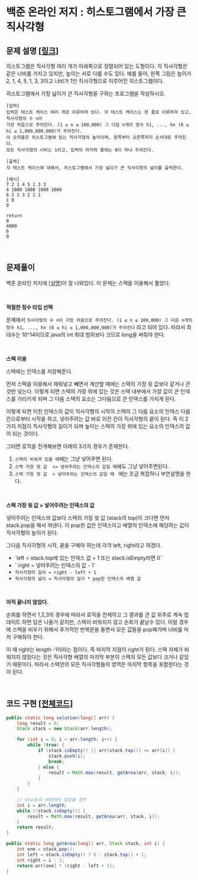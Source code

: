 # 백준 온라인 저지 : 히스토그램에서 가장 큰 직사각형

## 문제 설명 [[링크]](https://www.acmicpc.net/problem/6549)

히스토그램은 직사각형 여러 개가 아래쪽으로 정렬되어 있는 도형이다. 각 직사각형은 같은 너비를 가지고 있지만, 높이는 서로 다를 수도 있다. 예를 들어, 왼쪽 그림은 높이가 2, 1, 4, 5, 1, 3, 3이고 너비가 1인 직사각형으로 이루어진 히스토그램이다.

히스토그램에서 가장 넓이가 큰 직사각형을 구하는 프로그램을 작성하시오.


```
[입력]
입력은 테스트 케이스 여러 개로 이루어져 있다. 각 테스트 케이스는 한 줄로 이루어져 있고, 직사각형의 수 n이 
가장 처음으로 주어진다. (1 ≤ n ≤ 100,000) 그 다음 n개의 정수 h1, ..., hn (0 ≤ hi ≤ 1,000,000,000)가 주어진다. 
이 숫자들은 히스토그램에 있는 직사각형의 높이이며, 왼쪽부터 오른쪽까지 순서대로 주어진다. 
모든 직사각형의 너비는 1이고, 입력의 마지막 줄에는 0이 하나 주어진다.

[출력]
각 테스트 케이스에 대해서, 히스토그램에서 가장 넓이가 큰 직사각형의 넓이를 출력한다.

[예시]
7 2 1 4 5 1 3 3
4 1000 1000 1000 1000
6 2 1 3 2 2 1
1 0
0

return
8
4000
6
0
```

​    

## 문제풀이

백준 온라인 저지에 [[설명]](https://www.acmicpc.net/blog/view/12)이 잘 나와있다. 이 문제는 스택을 이용해서 풀었다.

​    

**적절한 정수 타입 선택**

문제에서 `직사각형의 수 n이 가장 처음으로 주어진다. (1 ≤ n ≤ 100,000) 그 다음 n개의 정수 h1, ..., hn (0 ≤ hi ≤ 1,000,000,000)가 주어진다` 라고 되어 있다. 따라서 최대수는 10^14이므로 java의 int 최대 범위보다 크므로 long을 써줘야 한다.

​    

**스택 이용**

스택에는 인덱스를 저장해준다. 

먼저 스택을 이용해서 채워넣고 빼면서 계산할 때에는 스택의 가장 윗 값보다 같거나 큰 것만 넣는다. 이렇게 되면 스택의 가장 위에 있는 것은 스택 내부에서 가장 값이 큰 인덱스를 가리키게 되며 그 다음 스택의 요소는 그다음으로 큰 인덱스를 가지게 된다. 

이렇게 되면 이전 인덱스의 값이 직사각형의 시작이 스택의 그 다음 요소의 인덱스 다음칸으로부터 시작을 하고, 넣어주려는 값 바로 이전 칸이 직사각형의 끝이 된다. 즉 이 2가지 지점이 직사각형의 길이가 되며 높이는 스택의 가장 위에 있는 요소의 인덱스의 값이 되는 것이다. 

그러면 로직을 전개해보면 아래의 3가지 경우가 존재한다. 

1. `스택이 비워져 있을 때`에는 그냥 넣어주면 된다.
2. `스택 가장 윗 값  <= 넣어주려는 인덱스의 값일 때`에도 그냥 넣어주면된다.
3. `스택 가장 윗 값  > 넣어주려는 인덱스의 값일 때 ` 에는 조금 복잡하니 부연설명을 한다.

​    

**스택 가장 윗 값  > 넣어주려는 인덱스의 값**

넣어주려는 인덱스의 값보다 스택의 가장 윗 값 (stack의 top)이 크다면 먼저 stack.pop을 해서 꺼낸다. 이 pop한 값은 인덱스이고 배열의 인덱스에 해당하는 값이 직사각형의 높이가 된다.

그다음 직사각형의 시작, 끝을 구해야 하는데 각각 left, right라고 하겠다. 

- `left = stack.top에 있는 인덱스 값 + 1 또는 stack.isEmpty라면 0``
- ``right = 넣어주려는 인덱스의 값 - 1`
- `직사각형의 길이 = right - left + 1`
- `직사각형의 넓이 = 직사각형의 길이 * pop한 인덱스의 배열 값`

​    

**아직 끝나지 않았다.**

순회를 하면서 1,2,3의 경우에 따라서 로직을 전체하고 그 결과를 큰 값 위주로 계속 업데이트 하면 답은 나올거 같지만, 스택이 비워지지 않고 순회가 끝날수 있다. 이럴 경우에 스택을 비우기 위해서 추가적인 반복문을 돌면서 모든 값들을 pop해가며 너비를 마저 구해줘야 한다.

이 때 right는 length -1이라는 점이다. 즉 마지막 지점이 right가 된다. 스택 자체가 비워지지 않았다는 것은 직사각형 배열의 마지막 부분이 스택의 모든 값보다 크거나 같았기 때문이다. 따라서 스택안의 모든 직사각형들의 영역은 마지막 항목을 포함한다는 것이 된다. 

​    

## 코드 구현 [[전체코드]](./Main.java)

```java
public static long solution(long[] arr) {
    long result = 0;
    Stack stack = new Stack(arr.length);

    for (int i = 0; i < arr.length; i++) {
        while (true) {
            if (stack.isEmpty() || arr[stack.top()] <= arr[i]) {
                stack.push(i);
                break;
            } else {
                result = Math.max(result, getArea(arr, stack, i));
            }
        }
    }

    // stack이 비워지지 않았을 경우
    int i = arr.length;
    while (!stack.isEmpty()) {
        result = Math.max(result, getArea(arr, stack, i));
    }
    return result;
}

public static long getArea(long[] arr, Stack stack, int i) {
    int one = stack.pop();
    int left = stack.isEmpty() ? 0 : stack.top() + 1;
    int right = i - 1;
    return arr[one] * (right - left + 1);
}
```

